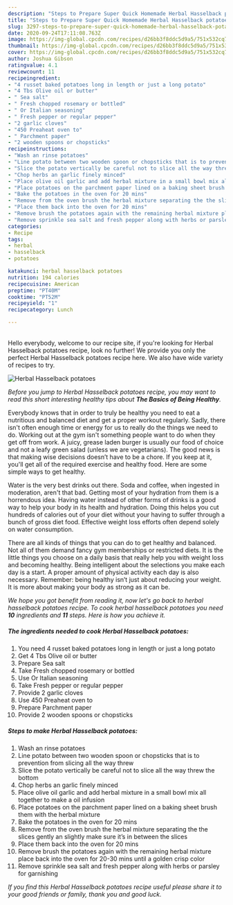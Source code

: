 ```yaml
---
description: "Steps to Prepare Super Quick Homemade Herbal Hasselback potatoes"
title: "Steps to Prepare Super Quick Homemade Herbal Hasselback potatoes"
slug: 3297-steps-to-prepare-super-quick-homemade-herbal-hasselback-potatoes
date: 2020-09-24T17:11:08.763Z
image: https://img-global.cpcdn.com/recipes/d26bb3f8ddc5d9a5/751x532cq70/herbal-hasselback-potatoes-recipe-main-photo.jpg
thumbnail: https://img-global.cpcdn.com/recipes/d26bb3f8ddc5d9a5/751x532cq70/herbal-hasselback-potatoes-recipe-main-photo.jpg
cover: https://img-global.cpcdn.com/recipes/d26bb3f8ddc5d9a5/751x532cq70/herbal-hasselback-potatoes-recipe-main-photo.jpg
author: Joshua Gibson
ratingvalue: 4.1
reviewcount: 11
recipeingredient:
- "4 russet baked potatoes long in length or just a long potato"
- "4 Tbs Olive oil or butter"
- " Sea salt"
- " Fresh chopped rosemary or bottled"
- " Or Italian seasoning"
- " Fresh pepper or regular pepper"
- "2 garlic cloves"
- "450 Preaheat oven to"
- " Parchment paper"
- "2 wooden spoons or chopsticks"
recipeinstructions:
- "Wash an rinse potatoes"
- "Line potato between two wooden spoon or chopsticks that is to prevention from slicing all the way threw"
- "Slice the potato vertically be careful not to slice all the way threw the bottom"
- "Chop herbs an garlic finely minced"
- "Place olive oil garlic and add herbal mixture in a small bowl mix all together to make a oil infusion"
- "Place potatoes on the parchment paper lined on a baking sheet brush them with the herbal mixture"
- "Bake the potatoes in the oven for 20 mins"
- "Remove from the oven brush the herbal mixture separating the the slices gently an slightly make sure it’s in between the slices"
- "Place them back into the oven for 20 mins"
- "Remove brush the potatoes again with the remaining herbal mixture place back into the oven for 20-30 mins until a golden crisp color"
- "Remove sprinkle sea salt and fresh pepper along with herbs or parsley for garnishing"
categories:
- Recipe
tags:
- herbal
- hasselback
- potatoes

katakunci: herbal hasselback potatoes 
nutrition: 194 calories
recipecuisine: American
preptime: "PT40M"
cooktime: "PT52M"
recipeyield: "1"
recipecategory: Lunch

---
```

<br>
Hello everybody, welcome to our recipe site, if you're looking for Herbal Hasselback potatoes recipe, look no further! We provide you only the perfect Herbal Hasselback potatoes recipe here. We also have wide variety of recipes to try.
<br>


![Herbal Hasselback potatoes](https://img-global.cpcdn.com/recipes/d26bb3f8ddc5d9a5/751x532cq70/herbal-hasselback-potatoes-recipe-main-photo.jpg)

<i>Before you jump to Herbal Hasselback potatoes recipe, you may want to read this short interesting healthy tips about <strong>The Basics of Being Healthy</strong>.</i>

Everybody knows that in order to truly be healthy you need to eat a nutritious and balanced diet and get a proper workout regularly. Sadly, there isn't often enough time or energy for us to really do the things we need to do. Working out at the gym isn't something people want to do when they get off from work. A juicy, grease laden burger is usually our food of choice and not a leafy green salad (unless we are vegetarians). The good news is that making wise decisions doesn’t have to be a chore. If you keep at it, you'll get all of the required exercise and healthy food. Here are some simple ways to get healthy.

Water is the very best drinks out there. Soda and coffee, when ingested in moderation, aren't that bad. Getting most of your hydration from them is a horrendous idea. Having water instead of other forms of drinks is a good way to help your body in its health and hydration. Doing this helps you cut hundreds of calories out of your diet without your having to suffer through a bunch of gross diet food. Effective weight loss efforts often depend solely on water consumption.

There are all kinds of things that you can do to get healthy and balanced. Not all of them demand fancy gym memberships or restricted diets. It is the little things you choose on a daily basis that really help you with weight loss and becoming healthy. Being intelligent about the selections you make each day is a start. A proper amount of physical activity each day is also necessary. Remember: being healthy isn’t just about reducing your weight. It is more about making your body as strong as it can be. 


<i>We hope you got benefit from reading it, now let's go back to herbal hasselback potatoes recipe. To cook herbal hasselback potatoes you need <strong>10</strong> ingredients and <strong>11</strong> steps. Here is how you achieve it.
</i>

##### The ingredients needed to cook Herbal Hasselback potatoes:

1. You need 4 russet baked potatoes long in length or just a long potato
1. Get 4 Tbs Olive oil or butter
1. Prepare  Sea salt
1. Take  Fresh chopped rosemary or bottled
1. Use  Or Italian seasoning
1. Take  Fresh pepper or regular pepper
1. Provide 2 garlic cloves
1. Use 450 Preaheat oven to
1. Prepare  Parchment paper
1. Provide 2 wooden spoons or chopsticks


##### Steps to make Herbal Hasselback potatoes:

1. Wash an rinse potatoes
1. Line potato between two wooden spoon or chopsticks that is to prevention from slicing all the way threw
1. Slice the potato vertically be careful not to slice all the way threw the bottom
1. Chop herbs an garlic finely minced
1. Place olive oil garlic and add herbal mixture in a small bowl mix all together to make a oil infusion
1. Place potatoes on the parchment paper lined on a baking sheet brush them with the herbal mixture
1. Bake the potatoes in the oven for 20 mins
1. Remove from the oven brush the herbal mixture separating the the slices gently an slightly make sure it’s in between the slices
1. Place them back into the oven for 20 mins
1. Remove brush the potatoes again with the remaining herbal mixture place back into the oven for 20-30 mins until a golden crisp color
1. Remove sprinkle sea salt and fresh pepper along with herbs or parsley for garnishing


<i>If you find this Herbal Hasselback potatoes recipe useful please share it to your good friends or family, thank you and good luck.</i>
